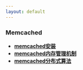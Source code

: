 ```yaml
---
layout: default
---
```



 
### Memcached
  * **[memcached安装](./detail/memcached安装.html)**
  * **[memcached内存管理机制](./detail/memcached内存管理机制.html)**
  * **[memcached分布式算法](./detail/memcached分布式算法.html)**


